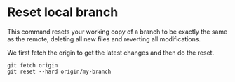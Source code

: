 # Reset local branch

This command resets your working copy of a branch to be exactly the same as the remote, deleting all new files and reverting all modifications.

We first fetch the origin to get the latest changes and then do the reset.

```
git fetch origin 
git reset --hard origin/my-branch
```

